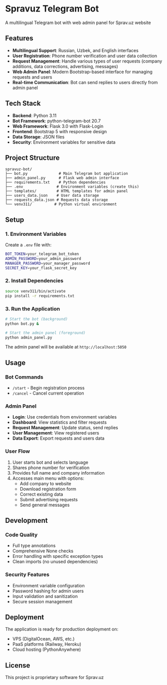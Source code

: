 # Spravuz Telegram Bot

A multilingual Telegram bot with web admin panel for Sprav.uz website

## Features

- **Multilingual Support**: Russian, Uzbek, and English interfaces
- **User Registration**: Phone number verification and user data collection
- **Request Management**: Handle various types of user requests (company additions, data corrections, advertising, messages)
- **Web Admin Panel**: Modern Bootstrap-based interface for managing requests and users
- **Real-time Communication**: Bot can send replies to users directly from admin panel

## Tech Stack

- **Backend**: Python 3.11
- **Bot Framework**: python-telegram-bot 20.7
- **Web Framework**: Flask 3.0 with Flask-Login
- **Frontend**: Bootstrap 5 with responsive design
- **Data Storage**: JSON files
- **Security**: Environment variables for sensitive data

## Project Structure

```
spravuz-bot/
├── bot.py              # Main Telegram bot application
├── admin_panel.py      # Flask web admin interface
├── requirements.txt    # Python dependencies
├── .env               # Environment variables (create this)
├── templates/         # HTML templates for admin panel
├── users_data.json    # User data storage
├── requests_data.json # Requests data storage
└── venv311/          # Python virtual environment
```

## Setup

### 1. Environment Variables
Create a `.env` file with:
```bash
BOT_TOKEN=your_telegram_bot_token
ADMIN_PASSWORD=your_admin_password
MANAGER_PASSWORD=your_manager_password
SECRET_KEY=your_flask_secret_key
```

### 2. Install Dependencies
```bash
source venv311/bin/activate
pip install -r requirements.txt
```

### 3. Run the Application
```bash
# Start the bot (background)
python bot.py &

# Start the admin panel (foreground)
python admin_panel.py
```

The admin panel will be available at `http://localhost:5050`

## Usage

### Bot Commands
- `/start` - Begin registration process
- `/cancel` - Cancel current operation

### Admin Panel
- **Login**: Use credentials from environment variables
- **Dashboard**: View statistics and filter requests
- **Request Management**: Update status, send replies
- **User Management**: View registered users
- **Data Export**: Export requests and users data

### User Flow
1. User starts bot and selects language
2. Shares phone number for verification
3. Provides full name and company information
4. Accesses main menu with options:
   - Add company to website
   - Download registration form
   - Correct existing data
   - Submit advertising requests
   - Send general messages

## Development

### Code Quality
- Full type annotations
- Comprehensive None checks
- Error handling with specific exception types
- Clean imports (no unused dependencies)

### Security Features
- Environment variable configuration
- Password hashing for admin users
- Input validation and sanitization
- Secure session management

## Deployment

The application is ready for production deployment on:
- VPS (DigitalOcean, AWS, etc.)
- PaaS platforms (Railway, Heroku)
- Cloud hosting (PythonAnywhere)

## License

This project is proprietary software for Sprav.uz
